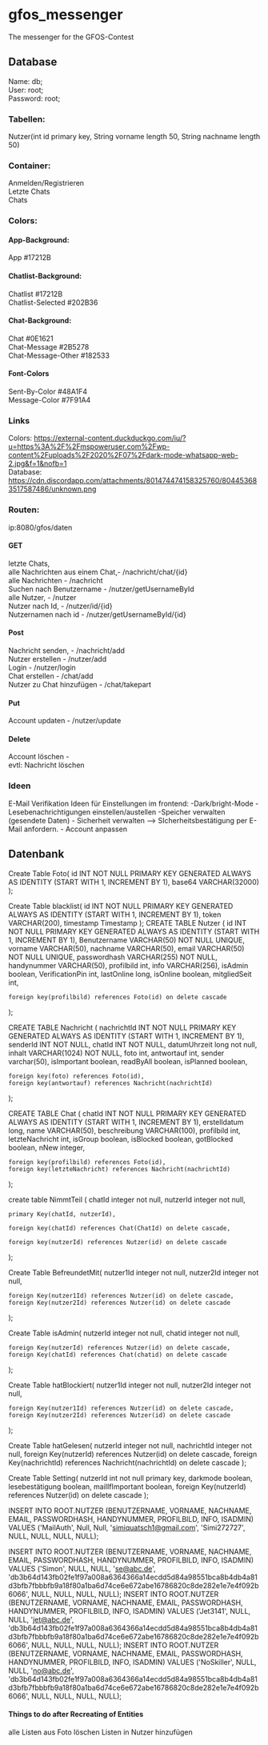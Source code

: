 # gfos_messenger
The messenger for the GFOS-Contest

## Database
Name: db; <br />
User: root; <br />
Password: root; <br />

### Tabellen:      
Nutzer(int id primary key, String vorname length 50, String nachname length 50)

### Container: 
Anmelden/Registrieren <br />
Letzte Chats <br />
Chats <br />

### Colors:
#### App-Background:
App #17212B <br />
#### Chatlist-Background:
Chatlist #17212B <br />
Chatlist-Selected #202B36 <br />
#### Chat-Background:
Chat #0E1621 <br />
Chat-Message #2B5278 <br />
Chat-Message-Other #182533 <br />
#### Font-Colors
Sent-By-Color #48A1F4 <br />
Message-Color #7F91A4 <br />

### Links
Colors: https://external-content.duckduckgo.com/iu/?u=https%3A%2F%2Fmspoweruser.com%2Fwp-content%2Fuploads%2F2020%2F07%2Fdark-mode-whatsapp-web-2.jpg&f=1&nofb=1 <br />
Database: https://cdn.discordapp.com/attachments/801474474158325760/804453683517587486/unknown.png

### Routen: 
ip:8080/gfos/daten
#### GET
letzte Chats, <br />
alle Nachrichten aus einem Chat,- /nachricht/chat/{id}<br />
alle Nachrichten - /nachricht <br />
Suchen nach Benutzername - /nutzer/getUsernameById <br />
alle Nutzer, - /nutzer<br />
Nutzer nach Id, - /nutzer/id/{id}<br />
Nutzernamen nach id - /nutzer/getUsernameById/{id}<br />

#### Post
Nachricht senden, - /nachricht/add<br />
Nutzer erstellen - /nutzer/add <br />
Login - /nutzer/login <br />
Chat erstellen - /chat/add <br />
Nutzer zu Chat hinzufügen - /chat/takepart <br />

#### Put
Account updaten - /nutzer/update<br />

#### Delete
Account löschen - <br />
evtl: Nachricht löschen <br />


### Ideen
E-Mail Verifikation
Ideen für Einstellungen im frontend:
    -Dark/bright-Mode
    -Lesebenachrichtigungen einstellen/austellen
    -Speicher verwalten (gesendete Daten)
    - Sicherheit verwalten --> SIcherheitsbestätigung per E-Mail anfordern.
    - Account anpassen
    

## Datenbank

Create Table Foto(
    id INT NOT NULL PRIMARY KEY GENERATED ALWAYS AS IDENTITY
    (START WITH 1, INCREMENT BY 1),
    base64 VARCHAR(32000)
);

Create Table blacklist(
    id INT NOT NULL PRIMARY KEY GENERATED ALWAYS AS IDENTITY
    (START WITH 1, INCREMENT BY 1),
    token VARCHAR(200),
    timestamp Timestamp
);
CREATE TABLE Nutzer
(
    id INT NOT NULL PRIMARY KEY GENERATED ALWAYS AS IDENTITY
    (START WITH 1, INCREMENT BY 1),
    Benutzername VARCHAR(50) NOT NULL UNIQUE,
    vorname VARCHAR(50),
    nachname VARCHAR(50),
    email VARCHAR(50) NOT NULL UNIQUE,
    passwordhash VARCHAR(255) NOT NULL,
    handynummer VARCHAR(50),
    profilbild int,
    info VARCHAR(256),
    isAdmin boolean,
    VerificationPin int,
    lastOnline long,
    isOnline boolean,
    mitgliedSeit int,
    
    foreign key(profilbild) references Foto(id) on delete cascade
);

CREATE TABLE Nachricht 
(
    nachrichtId INT NOT NULL PRIMARY KEY GENERATED ALWAYS AS IDENTITY
    (START WITH 1, INCREMENT BY 1),
    senderId INT NOT NULL,
    chatId INT NOT NULL,
    datumUhrzeit long not null,
    inhalt VARCHAR(1024) NOT NULL,
    foto int,
    antwortauf int,
    sender varchar(50),
    isImportant boolean,
    readByAll boolean,
    isPlanned boolean,
    
    foreign key(foto) references Foto(id),
    foreign key(antwortauf) references Nachricht(nachrichtId)
);

CREATE TABLE Chat 
(
    chatId INT NOT NULL PRIMARY KEY GENERATED ALWAYS AS IDENTITY
    (START WITH 1, INCREMENT BY 1),
    erstelldatum long,
    name VARCHAR(50),
    beschreibung VARCHAR(100),
    profilbild int,
    letzteNachricht int,
    isGroup boolean,
    isBlocked boolean,
    gotBlocked boolean,
    nNew integer,
    
    foreign key(profilbild) references Foto(id),
    foreign key(letzteNachricht) references Nachricht(nachrichtId)
);

create table NimmtTeil (
    chatId integer not null,
    nutzerId integer not null,

    primary Key(chatId, nutzerId),

    foreign key(chatId) references Chat(ChatId) on delete cascade,
    
    foreign key(nutzerId) references Nutzer(id) on delete cascade
);

Create Table BefreundetMit( 
    nutzer1Id integer not null,
    nutzer2Id integer not null,
   
    foreign Key(nutzer1Id) references Nutzer(id) on delete cascade,
    foreign Key(nutzer2Id) references Nutzer(id) on delete cascade
    
);

Create Table isAdmin(
    nutzerId integer not null,
    chatid integer not null,
    
    foreign Key(nutzerId) references Nutzer(id) on delete cascade,
    foreign Key(chatId) references Chat(chatid) on delete cascade
);

Create Table hatBlockiert(
    nutzer1Id integer not null,
    nutzer2Id integer not null,
   
    foreign Key(nutzer1Id) references Nutzer(id) on delete cascade,
    foreign Key(nutzer2Id) references Nutzer(id) on delete cascade
);

Create Table hatGelesen(
	nutzerId integer not null,
	nachrichtId integer not null,
	foreign Key(nutzerId) references Nutzer(id) on delete cascade,
	foreign Key(nachrichtId) references Nachricht(nachrichtId) on delete cascade
);

Create Table Setting(
	nutzerId int not null primary key,
	darkmode boolean,
	lesebestätigung boolean,
	mailIfImportant boolean,
	foreign Key(nutzerId) references Nutzer(id) on delete cascade
);


INSERT INTO ROOT.NUTZER (BENUTZERNAME, VORNAME, NACHNAME, EMAIL, PASSWORDHASH, HANDYNUMMER, PROFILBILD, INFO, ISADMIN) 
	VALUES ('MailAuth', Null, Null, 'simiquatsch1@gmail.com', 'Simi272727', NULL, NULL, NULL, NULL);

INSERT INTO ROOT.NUTZER (BENUTZERNAME, VORNAME, NACHNAME, EMAIL, PASSWORDHASH, HANDYNUMMER, PROFILBILD, INFO, ISADMIN) 
	VALUES ('Simon', NULL, NULL, 'se@abc.de', 'db3b64d143fb02fe1f97a008a6364366a14ecdd5d84a98551bca8b4db4a81d3bfb7fbbbfb9a18f80a1ba6d74ce6e672abe16786820c8de282e1e7e4f092b6066', NULL, NULL, NULL, NULL);
INSERT INTO ROOT.NUTZER (BENUTZERNAME, VORNAME, NACHNAME, EMAIL, PASSWORDHASH, HANDYNUMMER, PROFILBILD, INFO, ISADMIN) 
	VALUES ('Jet3141', NULL, NULL, 'jet@abc.de', 'db3b64d143fb02fe1f97a008a6364366a14ecdd5d84a98551bca8b4db4a81d3bfb7fbbbfb9a18f80a1ba6d74ce6e672abe16786820c8de282e1e7e4f092b6066', NULL, NULL, NULL, NULL);
INSERT INTO ROOT.NUTZER (BENUTZERNAME, VORNAME, NACHNAME, EMAIL, PASSWORDHASH, HANDYNUMMER, PROFILBILD, INFO, ISADMIN) 
	VALUES ('NoSkiller', NULL, NULL, 'no@abc.de', 'db3b64d143fb02fe1f97a008a6364366a14ecdd5d84a98551bca8b4db4a81d3bfb7fbbbfb9a18f80a1ba6d74ce6e672abe16786820c8de282e1e7e4f092b6066', NULL, NULL, NULL, NULL);

#### Things to do after Recreating of Entities
alle Listen aus Foto löschen
Listen in Nutzer hinzufügen

